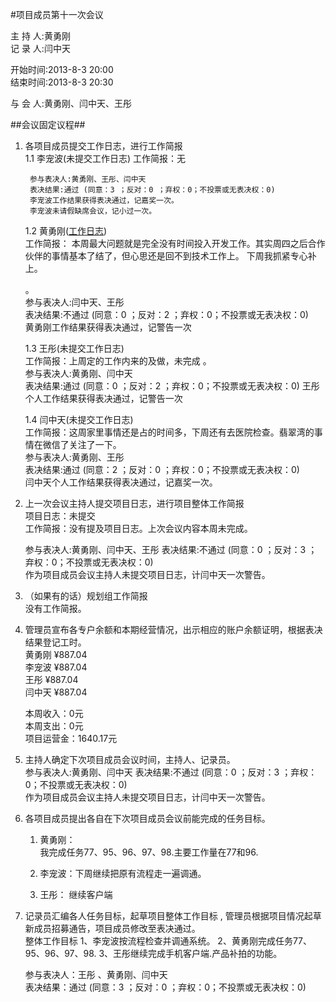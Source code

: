 #项目成员第十一次会议

主 持 人:黄勇刚  
记 录 人:闫中天  

开始时间:2013-8-3 20:00  
结束时间:2013-8-3 20:30  

与 会 人:黄勇刚、闫中天、王彤  

##会议固定议程##
1. 各项目成员提交工作日志，进行工作简报  
    1.1 李宠波(未提交工作日志)
        工作简报：无

        参与表决人:黄勇刚、王彤、闫中天  
        表决结果:通过 (同意：3 ；反对：0 ；弃权：0；不投票或无表决权：0)  
        李宠波工作结果获得表决通过，记嘉奖一次。
        李宠波未请假缺席会议，记小过一次。  

	1.2 黄勇刚(<a href="https://github.com/mistyworm/Food.Log/blob/master/%E9%BB%84%E5%8B%87%E5%88%9A.201308.md">工作日志</a>)  
		工作简报： 本周最大问题就是完全没有时间投入开发工作。其实周四之后合作伙伴的事情基本了结了，但心思还是回不到技术工作上。
下周我抓紧专心补上。
  
    。  
		参与表决人:闫中天、王彤  
		表决结果:不通过 (同意：0 ；反对：2 ；弃权：0；不投票或无表决权：0)  
		黄勇刚工作结果获得表决通过，记警告一次 
  

	1.3 王彤(未提交工作日志)  
		工作简报：上周定的工作内来的及做，未完成 。  
		参与表决人:黄勇刚、闫中天  
		表决结果:通过 (同意：0 ；反对：2 ；弃权：0；不投票或无表决权：0) 
        王彤个人工作结果获得表决通过，记警告一次 
  

	1.4 闫中天(未提交工作日志)  
		工作简报：这周家里事情还是占的时间多，下周还有去医院检查。翡翠湾的事情在微信了关注了一下。   
		参与表决人:黄勇刚、王彤  
		表决结果:通过 (同意：2 ；反对：0 ；弃权：0；不投票或无表决权：0)  
        闫中天个人工作结果获得表决通过，记嘉奖一次。  

2. 上一次会议主持人提交项目日志，进行项目整体工作简报  
    项目日志：未提交  
	工作简报：没有提及项目日志。上次会议内容本周未完成。


    
  
	参与表决人:黄勇刚、闫中天、王彤
    表决结果:不通过 (同意：0 ；反对：3 ；弃权：0；不投票或无表决权：0)  
    作为项目成员会议主持人未提交项目日志，计闫中天一次警告。   


3. （如果有的话）规划组工作简报  
	没有工作简报。  

4. 管理员宣布各专户余额和本期经营情况，出示相应的账户余额证明，根据表决结果登记工时。  
    黄勇刚 ¥887.04  
    李宠波 ¥887.04  
    王彤 ¥887.04  
    闫中天 ¥887.04  

    本周收入：0元  
    本周支出：0元  
    项目运营金：1640.17元 

5. 主持人确定下次项目成员会议时间，主持人、记录员。  
	参与表决人:黄勇刚、闫中天 
    表决结果:不通过 (同意：0 ；反对：3 ；弃权：0；不投票或无表决权：0)  
    作为项目成员会议主持人未提交项目日志，计闫中天一次警告。   
  

6. 各项目成员提出各自在下次项目成员会议前能完成的任务目标。  
	1. 黄勇刚：  
	    我完成任务77、95、96、97、98.主要工作量在77和96.

  
	2. 李宠波：下周继续把原有流程走一遍调通。
	3. 王彤： 继续客户端 

7. 记录员汇编各人任务目标，起草项目整体工作目标 , 管理员根据项目情况起草新成员招募通告，项目成员修改至表决通过。  
    整体工作目标
   1、李宠波按流程检查并调通系统。
   2、黄勇刚完成任务77、95、96、97、98.
   3、王彤继续完成手机客户端.产品补拍的功能。

 

    参与表决人：王彤 、黄勇刚、闫中天   
    表决结果：通过  (同意：3 ；反对：0 ；弃权：0；不投票或无表决权：0) 
